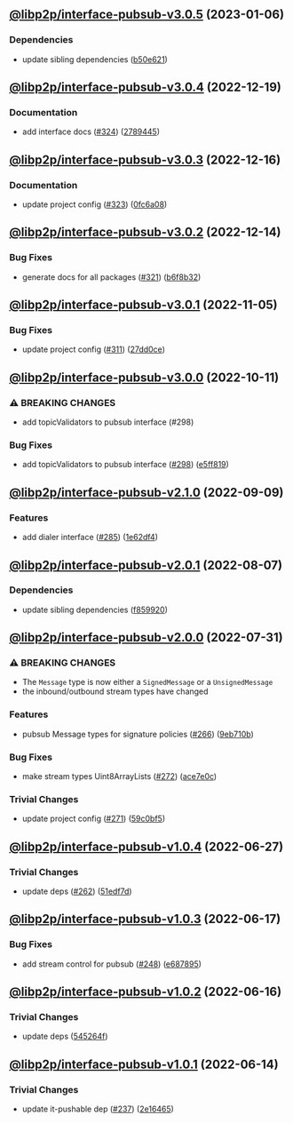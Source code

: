 ## [@libp2p/interface-pubsub-v3.0.5](https://github.com/libp2p/js-libp2p-interfaces/compare/@libp2p/interface-pubsub-v3.0.4...@libp2p/interface-pubsub-v3.0.5) (2023-01-06)


### Dependencies

* update sibling dependencies ([b50e621](https://github.com/libp2p/js-libp2p-interfaces/commit/b50e621d31a8b32affc3fadb9f97c4883d577f93))

## [@libp2p/interface-pubsub-v3.0.4](https://github.com/libp2p/js-libp2p-interfaces/compare/@libp2p/interface-pubsub-v3.0.3...@libp2p/interface-pubsub-v3.0.4) (2022-12-19)


### Documentation

* add interface docs ([#324](https://github.com/libp2p/js-libp2p-interfaces/issues/324)) ([2789445](https://github.com/libp2p/js-libp2p-interfaces/commit/278944594c24e1a3c4b3624a35680d69166546d7))

## [@libp2p/interface-pubsub-v3.0.3](https://github.com/libp2p/js-libp2p-interfaces/compare/@libp2p/interface-pubsub-v3.0.2...@libp2p/interface-pubsub-v3.0.3) (2022-12-16)


### Documentation

* update project config ([#323](https://github.com/libp2p/js-libp2p-interfaces/issues/323)) ([0fc6a08](https://github.com/libp2p/js-libp2p-interfaces/commit/0fc6a08e9cdcefe361fe325281a3a2a03759ff59))

## [@libp2p/interface-pubsub-v3.0.2](https://github.com/libp2p/js-libp2p-interfaces/compare/@libp2p/interface-pubsub-v3.0.1...@libp2p/interface-pubsub-v3.0.2) (2022-12-14)


### Bug Fixes

* generate docs for all packages ([#321](https://github.com/libp2p/js-libp2p-interfaces/issues/321)) ([b6f8b32](https://github.com/libp2p/js-libp2p-interfaces/commit/b6f8b32a920c15a28fe021e6050e31aaae89d518))

## [@libp2p/interface-pubsub-v3.0.1](https://github.com/libp2p/js-libp2p-interfaces/compare/@libp2p/interface-pubsub-v3.0.0...@libp2p/interface-pubsub-v3.0.1) (2022-11-05)


### Bug Fixes

* update project config ([#311](https://github.com/libp2p/js-libp2p-interfaces/issues/311)) ([27dd0ce](https://github.com/libp2p/js-libp2p-interfaces/commit/27dd0ce3c249892ac69cbb24ddaf0b9f32385e37))

## [@libp2p/interface-pubsub-v3.0.0](https://github.com/libp2p/js-libp2p-interfaces/compare/@libp2p/interface-pubsub-v2.1.0...@libp2p/interface-pubsub-v3.0.0) (2022-10-11)


### ⚠ BREAKING CHANGES

* add topicValidators to pubsub interface (#298)

### Bug Fixes

* add topicValidators to pubsub interface ([#298](https://github.com/libp2p/js-libp2p-interfaces/issues/298)) ([e5ff819](https://github.com/libp2p/js-libp2p-interfaces/commit/e5ff819c6dd235b2ea9ea5133457b384c4411cf3))

## [@libp2p/interface-pubsub-v2.1.0](https://github.com/libp2p/js-libp2p-interfaces/compare/@libp2p/interface-pubsub-v2.0.1...@libp2p/interface-pubsub-v2.1.0) (2022-09-09)


### Features

* add dialer interface ([#285](https://github.com/libp2p/js-libp2p-interfaces/issues/285)) ([1e62df4](https://github.com/libp2p/js-libp2p-interfaces/commit/1e62df4f15b45abe62fe8400dbd88866a2bc13cd))

## [@libp2p/interface-pubsub-v2.0.1](https://github.com/libp2p/js-libp2p-interfaces/compare/@libp2p/interface-pubsub-v2.0.0...@libp2p/interface-pubsub-v2.0.1) (2022-08-07)


### Dependencies

* update sibling dependencies ([f859920](https://github.com/libp2p/js-libp2p-interfaces/commit/f859920423587ae797ac90ccaa3af8bdf60ae549))

## [@libp2p/interface-pubsub-v2.0.0](https://github.com/libp2p/js-libp2p-interfaces/compare/@libp2p/interface-pubsub-v1.0.4...@libp2p/interface-pubsub-v2.0.0) (2022-07-31)


### ⚠ BREAKING CHANGES

* The `Message` type is now either a `SignedMessage`
or a `UnsignedMessage`
* the inbound/outbound stream types have changed

### Features

* pubsub Message types for signature policies ([#266](https://github.com/libp2p/js-libp2p-interfaces/issues/266)) ([9eb710b](https://github.com/libp2p/js-libp2p-interfaces/commit/9eb710bcbdb0aef95c7a8613e00065a3b7c7f887))


### Bug Fixes

* make stream types Uint8ArrayLists ([#272](https://github.com/libp2p/js-libp2p-interfaces/issues/272)) ([ace7e0c](https://github.com/libp2p/js-libp2p-interfaces/commit/ace7e0cdb81dd241a8e96a44e841d38b2b80e031))


### Trivial Changes

* update project config ([#271](https://github.com/libp2p/js-libp2p-interfaces/issues/271)) ([59c0bf5](https://github.com/libp2p/js-libp2p-interfaces/commit/59c0bf5e0b05496fca2e4902632b61bb41fad9e9))

## [@libp2p/interface-pubsub-v1.0.4](https://github.com/libp2p/js-libp2p-interfaces/compare/@libp2p/interface-pubsub-v1.0.3...@libp2p/interface-pubsub-v1.0.4) (2022-06-27)


### Trivial Changes

* update deps ([#262](https://github.com/libp2p/js-libp2p-interfaces/issues/262)) ([51edf7d](https://github.com/libp2p/js-libp2p-interfaces/commit/51edf7d9b3765a6f75c915b1483ea345d0133a41))

## [@libp2p/interface-pubsub-v1.0.3](https://github.com/libp2p/js-libp2p-interfaces/compare/@libp2p/interface-pubsub-v1.0.2...@libp2p/interface-pubsub-v1.0.3) (2022-06-17)


### Bug Fixes

* add stream control for pubsub ([#248](https://github.com/libp2p/js-libp2p-interfaces/issues/248)) ([e687895](https://github.com/libp2p/js-libp2p-interfaces/commit/e687895267d98fcd99d6d0d849527ab9eed69695))

## [@libp2p/interface-pubsub-v1.0.2](https://github.com/libp2p/js-libp2p-interfaces/compare/@libp2p/interface-pubsub-v1.0.1...@libp2p/interface-pubsub-v1.0.2) (2022-06-16)


### Trivial Changes

* update deps ([545264f](https://github.com/libp2p/js-libp2p-interfaces/commit/545264f87a58394d2a7da77e93f3a596e889238f))

## [@libp2p/interface-pubsub-v1.0.1](https://github.com/libp2p/js-libp2p-interfaces/compare/@libp2p/interface-pubsub-v1.0.0...@libp2p/interface-pubsub-v1.0.1) (2022-06-14)


### Trivial Changes

* update it-pushable dep ([#237](https://github.com/libp2p/js-libp2p-interfaces/issues/237)) ([2e16465](https://github.com/libp2p/js-libp2p-interfaces/commit/2e164658df344b5ec475be2a571df5d6f20ee086))
